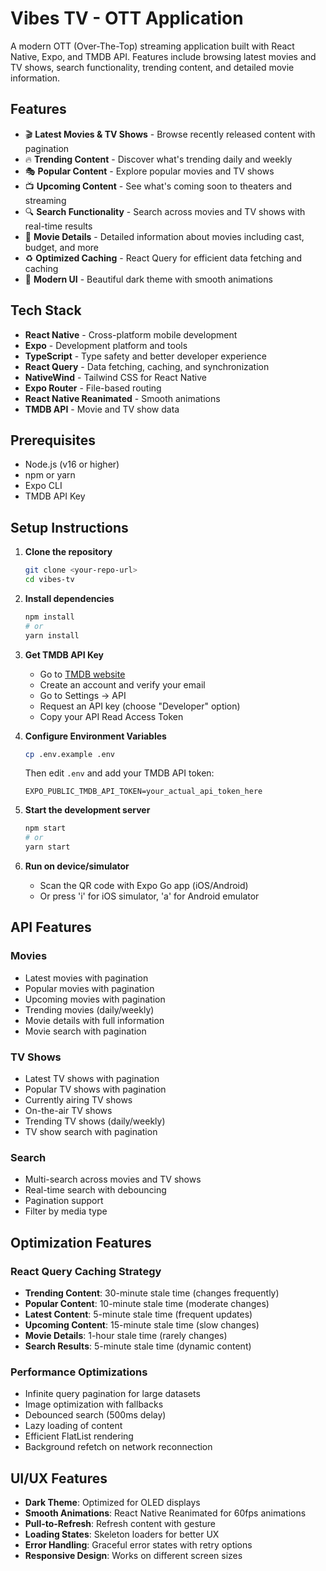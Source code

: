 # Vibes TV - OTT Application

A modern OTT (Over-The-Top) streaming application built with React Native, Expo, and TMDB API. Features include browsing latest movies and TV shows, search functionality, trending content, and detailed movie information.

## Features

- 🎬 **Latest Movies & TV Shows** - Browse recently released content with pagination
- 🔥 **Trending Content** - Discover what's trending daily and weekly
- 🎭 **Popular Content** - Explore popular movies and TV shows
- 📺 **Upcoming Content** - See what's coming soon to theaters and streaming
- 🔍 **Search Functionality** - Search across movies and TV shows with real-time results
- 📱 **Movie Details** - Detailed information about movies including cast, budget, and more
- ♻️ **Optimized Caching** - React Query for efficient data fetching and caching
- 🎨 **Modern UI** - Beautiful dark theme with smooth animations

## Tech Stack

- **React Native** - Cross-platform mobile development
- **Expo** - Development platform and tools
- **TypeScript** - Type safety and better developer experience
- **React Query** - Data fetching, caching, and synchronization
- **NativeWind** - Tailwind CSS for React Native
- **Expo Router** - File-based routing
- **React Native Reanimated** - Smooth animations
- **TMDB API** - Movie and TV show data

## Prerequisites

- Node.js (v16 or higher)
- npm or yarn
- Expo CLI
- TMDB API Key

## Setup Instructions

1. **Clone the repository**

   ```bash
   git clone <your-repo-url>
   cd vibes-tv
   ```

2. **Install dependencies**

   ```bash
   npm install
   # or
   yarn install
   ```

3. **Get TMDB API Key**
   - Go to [TMDB website](https://www.themoviedb.org/)
   - Create an account and verify your email
   - Go to Settings → API
   - Request an API key (choose "Developer" option)
   - Copy your API Read Access Token

4. **Configure Environment Variables**

   ```bash
   cp .env.example .env
   ```

   Then edit `.env` and add your TMDB API token:

   ```
   EXPO_PUBLIC_TMDB_API_TOKEN=your_actual_api_token_here
   ```

5. **Start the development server**

   ```bash
   npm start
   # or
   yarn start
   ```

6. **Run on device/simulator**
   - Scan the QR code with Expo Go app (iOS/Android)
   - Or press 'i' for iOS simulator, 'a' for Android emulator

## API Features

### Movies

- Latest movies with pagination
- Popular movies with pagination
- Upcoming movies with pagination
- Trending movies (daily/weekly)
- Movie details with full information
- Movie search with pagination

### TV Shows

- Latest TV shows with pagination
- Popular TV shows with pagination
- Currently airing TV shows
- On-the-air TV shows
- Trending TV shows (daily/weekly)
- TV show search with pagination

### Search

- Multi-search across movies and TV shows
- Real-time search with debouncing
- Pagination support
- Filter by media type

## Optimization Features

### React Query Caching Strategy

- **Trending Content**: 30-minute stale time (changes frequently)
- **Popular Content**: 10-minute stale time (moderate changes)
- **Latest Content**: 5-minute stale time (frequent updates)
- **Upcoming Content**: 15-minute stale time (slow changes)
- **Movie Details**: 1-hour stale time (rarely changes)
- **Search Results**: 5-minute stale time (dynamic content)

### Performance Optimizations

- Infinite query pagination for large datasets
- Image optimization with fallbacks
- Debounced search (500ms delay)
- Lazy loading of content
- Efficient FlatList rendering
- Background refetch on network reconnection

## UI/UX Features

- **Dark Theme**: Optimized for OLED displays
- **Smooth Animations**: React Native Reanimated for 60fps animations
- **Pull-to-Refresh**: Refresh content with gesture
- **Loading States**: Skeleton loaders for better UX
- **Error Handling**: Graceful error states with retry options
- **Responsive Design**: Works on different screen sizes

